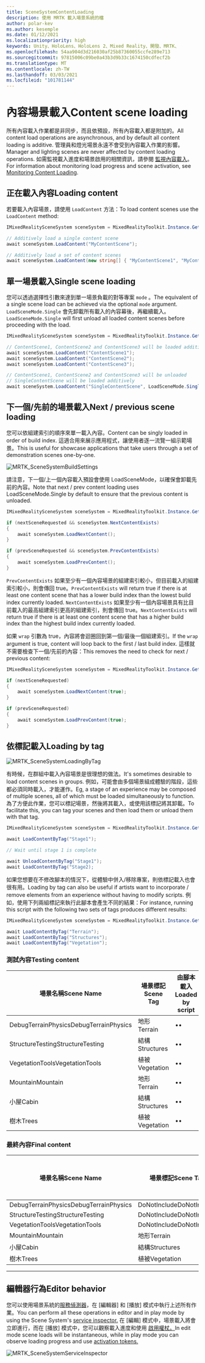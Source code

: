 ```yaml
---
title: SceneSystemContentLoading
description: 使用 MRTK 載入場景系統的檔
author: polar-kev
ms.author: kesemple
ms.date: 01/12/2021
ms.localizationpriority: high
keywords: Unity、HoloLens、HoloLens 2、Mixed Reality、開發、MRTK、
ms.openlocfilehash: 54aa904d3d216030af25b87360055ccfe289e713
ms.sourcegitcommit: 97815006c09be0a43b3d9b33c1674150cdfecf2b
ms.translationtype: MT
ms.contentlocale: zh-TW
ms.lasthandoff: 03/03/2021
ms.locfileid: "101781144"
---
```

# <a name="content-scene-loading"></a><span data-ttu-id="07ca1-104">內容場景載入</span><span class="sxs-lookup"><span data-stu-id="07ca1-104">Content scene loading</span></span>

<span data-ttu-id="07ca1-105">所有內容載入作業都是非同步，而且依預設，所有內容載入都是附加的。</span><span class="sxs-lookup"><span data-stu-id="07ca1-105">All content load operations are asynchronous, and by default all content loading is additive.</span></span> <span data-ttu-id="07ca1-106">管理員和燈光場景永遠不會受到內容載入作業的影響。</span><span class="sxs-lookup"><span data-stu-id="07ca1-106">Manager and lighting scenes are never affected by content loading operations.</span></span> <span data-ttu-id="07ca1-107">如需監視載入進度和場景啟用的相關資訊，請參閱 [監視內容載入](SceneSystemLoadProgress.md)。</span><span class="sxs-lookup"><span data-stu-id="07ca1-107">For information about monitoring load progress and scene activation, see [Monitoring Content Loading](SceneSystemLoadProgress.md).</span></span>

## <a name="loading-content"></a><span data-ttu-id="07ca1-108">正在載入內容</span><span class="sxs-lookup"><span data-stu-id="07ca1-108">Loading content</span></span>

<span data-ttu-id="07ca1-109">若要載入內容場景，請使用 `LoadContent` 方法：</span><span class="sxs-lookup"><span data-stu-id="07ca1-109">To load content scenes use the `LoadContent` method:</span></span>

```c#
IMixedRealitySceneSystem sceneSystem = MixedRealityToolkit.Instance.GetService<IMixedRealitySceneSystem>();

// Additively load a single content scene
await sceneSystem.LoadContent("MyContentScene");

// Additively load a set of content scenes
await sceneSystem.LoadContent(new string[] { "MyContentScene1", "MyContentScene2", "MyContentScene3" });
```

## <a name="single-scene-loading"></a><span data-ttu-id="07ca1-110">單一場景載入</span><span class="sxs-lookup"><span data-stu-id="07ca1-110">Single scene loading</span></span>

<span data-ttu-id="07ca1-111">您可以透過選擇性引數來達到單一場景負載的對等專案 `mode` 。</span><span class="sxs-lookup"><span data-stu-id="07ca1-111">The equivalent of a single scene load can be achieved via the optional `mode` argument.</span></span> <span data-ttu-id="07ca1-112">`LoadSceneMode.Single` 會先卸載所有載入的內容幕後，再繼續載入。</span><span class="sxs-lookup"><span data-stu-id="07ca1-112">`LoadSceneMode.Single` will first unload all loaded content scenes before proceeding with the load.</span></span>

```c#
IMixedRealitySceneSystem sceneSystem = MixedRealityToolkit.Instance.GetService<IMixedRealitySceneSystem>();

// ContentScene1, ContentScene2 and ContentScene3 will be loaded additively
await sceneSystem.LoadContent("ContentScene1");
await sceneSystem.LoadContent("ContentScene2");
await sceneSystem.LoadContent("ContentScene3");

// ContentScene1, ContentScene2 and ContentScene3 will be unloaded
// SingleContentScene will be loaded additively
await sceneSystem.LoadContent("SingleContentScene", LoadSceneMode.Single);
```

## <a name="next--previous-scene-loading"></a><span data-ttu-id="07ca1-113">下一個/先前的場景載入</span><span class="sxs-lookup"><span data-stu-id="07ca1-113">Next / previous scene loading</span></span>

<span data-ttu-id="07ca1-114">您可以依組建索引的順序來單一載入內容。</span><span class="sxs-lookup"><span data-stu-id="07ca1-114">Content can be singly loaded in order of build index.</span></span> <span data-ttu-id="07ca1-115">這適合用來展示應用程式，讓使用者逐一流覽一組示範場景。</span><span class="sxs-lookup"><span data-stu-id="07ca1-115">This is useful for showcase applications that take users through a set of demonstration scenes one-by-one.</span></span>

![MRTK_SceneSystemBuildSettings](../Images/SceneSystem/MRTK_SceneSystemBuildSettings.png)

<span data-ttu-id="07ca1-117">請注意，下一個/上一個內容載入預設會使用 LoadSceneMode，以確保會卸載先前的內容。</span><span class="sxs-lookup"><span data-stu-id="07ca1-117">Note that next / prev content loading uses LoadSceneMode.Single by default to ensure that the previous content is unloaded.</span></span>

```c#
IMixedRealitySceneSystem sceneSystem = MixedRealityToolkit.Instance.GetService<IMixedRealitySceneSystem>();

if (nextSceneRequested && sceneSystem.NextContentExists)
{
    await sceneSystem.LoadNextContent();
}

if (prevSceneRequested && sceneSystem.PrevContentExists)
{
    await sceneSystem.LoadPrevContent();
}
```

<span data-ttu-id="07ca1-118">`PrevContentExists` 如果至少有一個內容場景的組建索引較小，但目前載入的組建索引較小，則會傳回 true。</span><span class="sxs-lookup"><span data-stu-id="07ca1-118">`PrevContentExists` will return true if there is at least one content scene that has a lower build index than the lowest build index currently loaded.</span></span> <span data-ttu-id="07ca1-119">`NextContentExists` 如果至少有一個內容場景具有比目前載入的最高組建索引更高的組建索引，則會傳回 true。</span><span class="sxs-lookup"><span data-stu-id="07ca1-119">`NextContentExists` will return true if there is at least one content scene that has a higher build index than the highest build index currently loaded.</span></span>

<span data-ttu-id="07ca1-120">如果 `wrap` 引數為 true，內容將會迴圈回到第一個/最後一個組建索引。</span><span class="sxs-lookup"><span data-stu-id="07ca1-120">If the `wrap` argument is true, content will loop back to the first / last build index.</span></span> <span data-ttu-id="07ca1-121">這樣就不需要檢查下一個/先前的內容：</span><span class="sxs-lookup"><span data-stu-id="07ca1-121">This removes the need to check for next / previous content:</span></span>

```c#
IMixedRealitySceneSystem sceneSystem = MixedRealityToolkit.Instance.GetService<IMixedRealitySceneSystem>();

if (nextSceneRequested)
{
    await sceneSystem.LoadNextContent(true);
}

if (prevSceneRequested)
{
    await sceneSystem.LoadPrevContent(true);
}
```

## <a name="loading-by-tag"></a><span data-ttu-id="07ca1-122">依標記載入</span><span class="sxs-lookup"><span data-stu-id="07ca1-122">Loading by tag</span></span>

![MRTK_SceneSystemLoadingByTag](../Images/SceneSystem/MRTK_SceneSystemLoadingByTag.png)

<span data-ttu-id="07ca1-124">有時候，在群組中載入內容場景是很理想的做法。</span><span class="sxs-lookup"><span data-stu-id="07ca1-124">It's sometimes desirable to load content scenes in groups.</span></span> <span data-ttu-id="07ca1-125">例如，可能會由多個場景組成體驗的階段，這些都必須同時載入，才能運作。</span><span class="sxs-lookup"><span data-stu-id="07ca1-125">Eg, a stage of an experience may be composed of multiple scenes, all of which must be loaded simultaneously to function.</span></span> <span data-ttu-id="07ca1-126">為了方便此作業，您可以標記場景，然後將其載入，或使用該標記將其卸載。</span><span class="sxs-lookup"><span data-stu-id="07ca1-126">To facilitate this, you can tag your scenes and then load them or unload them with that tag.</span></span>

```c#
IMixedRealitySceneSystem sceneSystem = MixedRealityToolkit.Instance.GetService<IMixedRealitySceneSystem>();

await LoadContentByTag("Stage1");

// Wait until stage 1 is complete

await UnloadContentByTag("Stage1");
await LoadContentByTag("Stage2);
```

<span data-ttu-id="07ca1-127">如果您想要在不修改腳本的情況下，從體驗中併入/移除專案，則依標記載入也會很有用。</span><span class="sxs-lookup"><span data-stu-id="07ca1-127">Loading by tag can also be useful if artists want to incorporate / remove elements from an experience without having to modify scripts.</span></span> <span data-ttu-id="07ca1-128">例如，使用下列兩組標記來執行此腳本會產生不同的結果：</span><span class="sxs-lookup"><span data-stu-id="07ca1-128">For instance, running this script with the following two sets of tags produces different results:</span></span>

```c#
IMixedRealitySceneSystem sceneSystem = MixedRealityToolkit.Instance.GetService<IMixedRealitySceneSystem>();

await LoadContentByTag("Terrain");
await LoadContentByTag("Structures");
await LoadContentByTag("Vegetation");
```

### <a name="testing-content"></a><span data-ttu-id="07ca1-129">測試內容</span><span class="sxs-lookup"><span data-stu-id="07ca1-129">Testing content</span></span>

<span data-ttu-id="07ca1-130">場景名稱</span><span class="sxs-lookup"><span data-stu-id="07ca1-130">Scene Name</span></span> | <span data-ttu-id="07ca1-131">場景標記</span><span class="sxs-lookup"><span data-stu-id="07ca1-131">Scene Tag</span></span> | <span data-ttu-id="07ca1-132">由腳本載入</span><span class="sxs-lookup"><span data-stu-id="07ca1-132">Loaded by script</span></span>
---|---|---
<span data-ttu-id="07ca1-133">DebugTerrainPhysics</span><span class="sxs-lookup"><span data-stu-id="07ca1-133">DebugTerrainPhysics</span></span> | <span data-ttu-id="07ca1-134">地形</span><span class="sxs-lookup"><span data-stu-id="07ca1-134">Terrain</span></span> | <span data-ttu-id="07ca1-135">•</span><span class="sxs-lookup"><span data-stu-id="07ca1-135">•</span></span>
<span data-ttu-id="07ca1-136">StructureTesting</span><span class="sxs-lookup"><span data-stu-id="07ca1-136">StructureTesting</span></span> | <span data-ttu-id="07ca1-137">結構</span><span class="sxs-lookup"><span data-stu-id="07ca1-137">Structures</span></span> | <span data-ttu-id="07ca1-138">•</span><span class="sxs-lookup"><span data-stu-id="07ca1-138">•</span></span>
<span data-ttu-id="07ca1-139">VegetationTools</span><span class="sxs-lookup"><span data-stu-id="07ca1-139">VegetationTools</span></span> | <span data-ttu-id="07ca1-140">植被</span><span class="sxs-lookup"><span data-stu-id="07ca1-140">Vegetation</span></span> | <span data-ttu-id="07ca1-141">•</span><span class="sxs-lookup"><span data-stu-id="07ca1-141">•</span></span>
<span data-ttu-id="07ca1-142">Mountain</span><span class="sxs-lookup"><span data-stu-id="07ca1-142">Mountain</span></span> | <span data-ttu-id="07ca1-143">地形</span><span class="sxs-lookup"><span data-stu-id="07ca1-143">Terrain</span></span> | <span data-ttu-id="07ca1-144">•</span><span class="sxs-lookup"><span data-stu-id="07ca1-144">•</span></span>
<span data-ttu-id="07ca1-145">小屋</span><span class="sxs-lookup"><span data-stu-id="07ca1-145">Cabin</span></span> | <span data-ttu-id="07ca1-146">結構</span><span class="sxs-lookup"><span data-stu-id="07ca1-146">Structures</span></span> | <span data-ttu-id="07ca1-147">•</span><span class="sxs-lookup"><span data-stu-id="07ca1-147">•</span></span>
<span data-ttu-id="07ca1-148">樹木</span><span class="sxs-lookup"><span data-stu-id="07ca1-148">Trees</span></span> | <span data-ttu-id="07ca1-149">植被</span><span class="sxs-lookup"><span data-stu-id="07ca1-149">Vegetation</span></span> | <span data-ttu-id="07ca1-150">•</span><span class="sxs-lookup"><span data-stu-id="07ca1-150">•</span></span>

### <a name="final-content"></a><span data-ttu-id="07ca1-151">最終內容</span><span class="sxs-lookup"><span data-stu-id="07ca1-151">Final content</span></span>

<span data-ttu-id="07ca1-152">場景名稱</span><span class="sxs-lookup"><span data-stu-id="07ca1-152">Scene Name</span></span> | <span data-ttu-id="07ca1-153">場景標記</span><span class="sxs-lookup"><span data-stu-id="07ca1-153">Scene Tag</span></span> | <span data-ttu-id="07ca1-154">由腳本載入</span><span class="sxs-lookup"><span data-stu-id="07ca1-154">Loaded by script</span></span>
---|---|---
<span data-ttu-id="07ca1-155">DebugTerrainPhysics</span><span class="sxs-lookup"><span data-stu-id="07ca1-155">DebugTerrainPhysics</span></span> | <span data-ttu-id="07ca1-156">DoNotInclude</span><span class="sxs-lookup"><span data-stu-id="07ca1-156">DoNotInclude</span></span> |
<span data-ttu-id="07ca1-157">StructureTesting</span><span class="sxs-lookup"><span data-stu-id="07ca1-157">StructureTesting</span></span> | <span data-ttu-id="07ca1-158">DoNotInclude</span><span class="sxs-lookup"><span data-stu-id="07ca1-158">DoNotInclude</span></span> |
<span data-ttu-id="07ca1-159">VegetationTools</span><span class="sxs-lookup"><span data-stu-id="07ca1-159">VegetationTools</span></span> | <span data-ttu-id="07ca1-160">DoNotInclude</span><span class="sxs-lookup"><span data-stu-id="07ca1-160">DoNotInclude</span></span> |
<span data-ttu-id="07ca1-161">Mountain</span><span class="sxs-lookup"><span data-stu-id="07ca1-161">Mountain</span></span> | <span data-ttu-id="07ca1-162">地形</span><span class="sxs-lookup"><span data-stu-id="07ca1-162">Terrain</span></span> | <span data-ttu-id="07ca1-163">•</span><span class="sxs-lookup"><span data-stu-id="07ca1-163">•</span></span>
<span data-ttu-id="07ca1-164">小屋</span><span class="sxs-lookup"><span data-stu-id="07ca1-164">Cabin</span></span> | <span data-ttu-id="07ca1-165">結構</span><span class="sxs-lookup"><span data-stu-id="07ca1-165">Structures</span></span> | <span data-ttu-id="07ca1-166">•</span><span class="sxs-lookup"><span data-stu-id="07ca1-166">•</span></span>
<span data-ttu-id="07ca1-167">樹木</span><span class="sxs-lookup"><span data-stu-id="07ca1-167">Trees</span></span> | <span data-ttu-id="07ca1-168">植被</span><span class="sxs-lookup"><span data-stu-id="07ca1-168">Vegetation</span></span> | <span data-ttu-id="07ca1-169">•</span><span class="sxs-lookup"><span data-stu-id="07ca1-169">•</span></span>

---

## <a name="editor-behavior"></a><span data-ttu-id="07ca1-170">編輯器行為</span><span class="sxs-lookup"><span data-stu-id="07ca1-170">Editor behavior</span></span>

<span data-ttu-id="07ca1-171">您可以使用場景系統的[服務偵測器](../../out-of-scope/MixedRealityConfigurationGuide.md#editor-utilities)，在 [編輯器] 和 [播放] 模式中執行上述所有作業。</span><span class="sxs-lookup"><span data-stu-id="07ca1-171">You can perform all these operations in editor and in play mode by using the Scene System's [service inspector.](../../out-of-scope/MixedRealityConfigurationGuide.md#editor-utilities)</span></span> <span data-ttu-id="07ca1-172">在 [編輯] 模式中，場景載入將會立即進行，而在 [播放] 模式中，您可以觀察載入進度和使用 [啟用權杖。](SceneSystemLoadProgress.md)</span><span class="sxs-lookup"><span data-stu-id="07ca1-172">In edit mode scene loads will be instantaneous, while in play mode you can observe loading progress and use [activation tokens.](SceneSystemLoadProgress.md)</span></span>

![MRTK_SceneSystemServiceInspector](../Images/SceneSystem/MRTK_SceneSystemServiceInspector.PNG)
